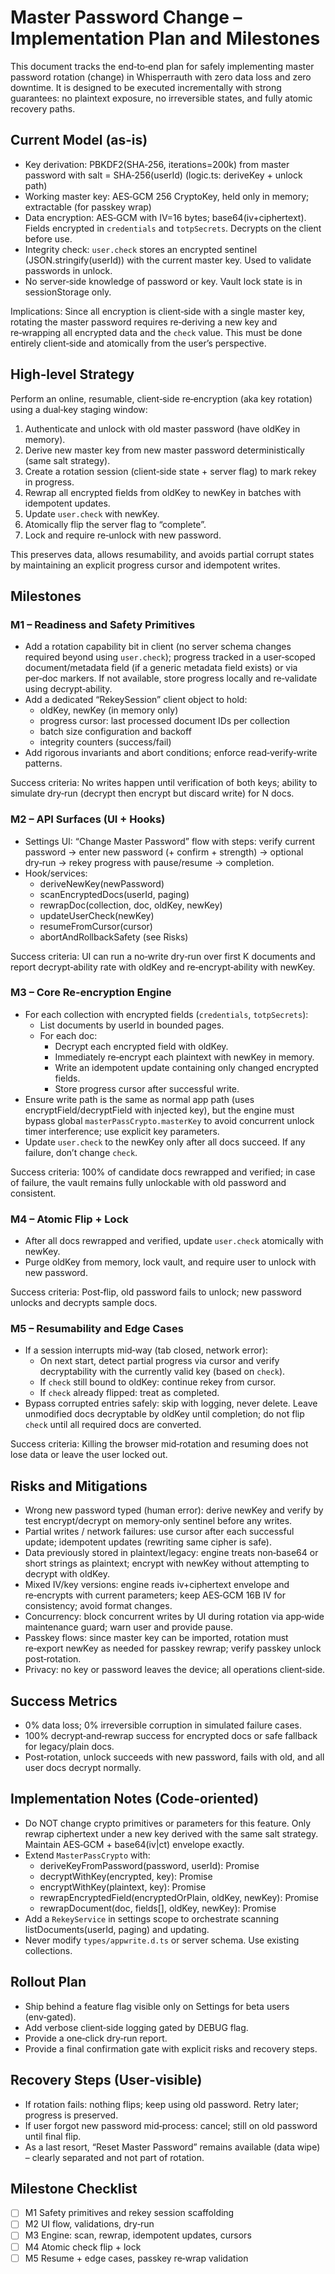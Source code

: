 # Master Password Change – Implementation Plan and Milestones

This document tracks the end‑to‑end plan for safely implementing master password rotation (change) in Whisperrauth with zero data loss and zero downtime. It is designed to be executed incrementally with strong guarantees: no plaintext exposure, no irreversible states, and fully atomic recovery paths.

## Current Model (as‑is)
- Key derivation: PBKDF2(SHA‑256, iterations=200k) from master password with salt = SHA‑256(userId) (logic.ts: deriveKey + unlock path)
- Working master key: AES‑GCM 256 CryptoKey, held only in memory; extractable (for passkey wrap)
- Data encryption: AES‑GCM with IV=16 bytes; base64(iv+ciphertext). Fields encrypted in `credentials` and `totpSecrets`. Decrypts on the client before use.
- Integrity check: `user.check` stores an encrypted sentinel (JSON.stringify(userId)) with the current master key. Used to validate passwords in unlock.
- No server‑side knowledge of password or key. Vault lock state is in sessionStorage only.

Implications: Since all encryption is client‑side with a single master key, rotating the master password requires re‑deriving a new key and re‑wrapping all encrypted data and the `check` value. This must be done entirely client‑side and atomically from the user’s perspective.

## High‑level Strategy
Perform an online, resumable, client‑side re‑encryption (aka key rotation) using a dual‑key staging window:
1) Authenticate and unlock with old master password (have oldKey in memory).
2) Derive new master key from new master password deterministically (same salt strategy).
3) Create a rotation session (client‑side state + server flag) to mark rekey in progress.
4) Rewrap all encrypted fields from oldKey to newKey in batches with idempotent updates.
5) Update `user.check` with newKey.
6) Atomically flip the server flag to “complete”.
7) Lock and require re‑unlock with new password.

This preserves data, allows resumability, and avoids partial corrupt states by maintaining an explicit progress cursor and idempotent writes.

## Milestones

### M1 – Readiness and Safety Primitives
- Add a rotation capability bit in client (no server schema changes required beyond using `user.check`); progress tracked in a user‑scoped document/metadata field (if a generic metadata field exists) or via per‑doc markers. If not available, store progress locally and re‑validate using decrypt‑ability.
- Add a dedicated “RekeySession” client object to hold:
  - oldKey, newKey (in memory only)
  - progress cursor: last processed document IDs per collection
  - batch size configuration and backoff
  - integrity counters (success/fail)
- Add rigorous invariants and abort conditions; enforce read‑verify‑write patterns.

Success criteria: No writes happen until verification of both keys; ability to simulate dry‑run (decrypt then encrypt but discard write) for N docs.

### M2 – API Surfaces (UI + Hooks)
- Settings UI: “Change Master Password” flow with steps: verify current password -> enter new password (+ confirm + strength) -> optional dry‑run -> rekey progress with pause/resume -> completion.
- Hook/services:
  - deriveNewKey(newPassword)
  - scanEncryptedDocs(userId, paging)
  - rewrapDoc(collection, doc, oldKey, newKey)
  - updateUserCheck(newKey)
  - resumeFromCursor(cursor)
  - abortAndRollbackSafety (see Risks)

Success criteria: UI can run a no‑write dry‑run over first K documents and report decrypt‑ability rate with oldKey and re‑encrypt‑ability with newKey.

### M3 – Core Re‑encryption Engine
- For each collection with encrypted fields (`credentials`, `totpSecrets`):
  - List documents by userId in bounded pages.
  - For each doc:
    - Decrypt each encrypted field with oldKey.
    - Immediately re‑encrypt each plaintext with newKey in memory.
    - Write an idempotent update containing only changed encrypted fields.
    - Store progress cursor after successful write.
- Ensure write path is the same as normal app path (uses encryptField/decryptField with injected key), but the engine must bypass global `masterPassCrypto.masterKey` to avoid concurrent unlock timer interference; use explicit key parameters.
- Update `user.check` to the newKey only after all docs succeed. If any failure, don’t change `check`.

Success criteria: 100% of candidate docs rewrapped and verified; in case of failure, the vault remains fully unlockable with old password and consistent.

### M4 – Atomic Flip + Lock
- After all docs rewrapped and verified, update `user.check` atomically with newKey.
- Purge oldKey from memory, lock vault, and require user to unlock with new password.

Success criteria: Post‑flip, old password fails to unlock; new password unlocks and decrypts sample docs.

### M5 – Resumability and Edge Cases
- If a session interrupts mid‑way (tab closed, network error):
  - On next start, detect partial progress via cursor and verify decryptability with the currently valid key (based on `check`).
  - If `check` still bound to oldKey: continue rekey from cursor.
  - If `check` already flipped: treat as completed.
- Bypass corrupted entries safely: skip with logging, never delete. Leave unmodified docs decryptable by oldKey until completion; do not flip `check` until all required docs are converted.

Success criteria: Killing the browser mid‑rotation and resuming does not lose data or leave the user locked out.

## Risks and Mitigations
- Wrong new password typed (human error): derive newKey and verify by test encrypt/decrypt on memory‑only sentinel before any writes.
- Partial writes / network failures: use cursor after each successful update; idempotent updates (rewriting same cipher is safe).
- Data previously stored in plaintext/legacy: engine treats non‑base64 or short strings as plaintext; encrypt with newKey without attempting to decrypt with oldKey.
- Mixed IV/key versions: engine reads iv+ciphertext envelope and re‑encrypts with current parameters; keep AES‑GCM 16B IV for consistency; avoid format changes.
- Concurrency: block concurrent writes by UI during rotation via app‑wide maintenance guard; warn user and provide pause.
- Passkey flows: since master key can be imported, rotation must re‑export newKey as needed for passkey rewrap; verify passkey unlock post‑rotation.
- Privacy: no key or password leaves the device; all operations client‑side.

## Success Metrics
- 0% data loss; 0% irreversible corruption in simulated failure cases.
- 100% decrypt‑and‑rewrap success for encrypted docs or safe fallback for legacy/plain docs.
- Post‑rotation, unlock succeeds with new password, fails with old, and all user docs decrypt normally.

## Implementation Notes (Code‑oriented)
- Do NOT change crypto primitives or parameters for this feature. Only rewrap ciphertext under a new key derived with the same salt strategy. Maintain AES‑GCM + base64(iv|ct) envelope exactly.
- Extend `MasterPassCrypto` with:
  - deriveKeyFromPassword(password, userId): Promise<CryptoKey>
  - decryptWithKey(encrypted, key): Promise<string>
  - encryptWithKey(plaintext, key): Promise<string>
  - rewrapEncryptedField(encryptedOrPlain, oldKey, newKey): Promise<string>
  - rewrapDocument(doc, fields[], oldKey, newKey): Promise<docUpdate>
- Add a `RekeyService` in settings scope to orchestrate scanning listDocuments(userId, paging) and updating.
- Never modify `types/appwrite.d.ts` or server schema. Use existing collections.

## Rollout Plan
- Ship behind a feature flag visible only on Settings for beta users (env‑gated).
- Add verbose client‑side logging gated by DEBUG flag.
- Provide a one‑click dry‑run report.
- Provide a final confirmation gate with explicit risks and recovery steps.

## Recovery Steps (User‑visible)
- If rotation fails: nothing flips; keep using old password. Retry later; progress is preserved.
- If user forgot new password mid‑process: cancel; still on old password until final flip.
- As a last resort, “Reset Master Password” remains available (data wipe) – clearly separated and not part of rotation.

## Milestone Checklist
- [ ] M1 Safety primitives and rekey session scaffolding
- [ ] M2 UI flow, validations, dry‑run
- [ ] M3 Engine: scan, rewrap, idempotent updates, cursors
- [ ] M4 Atomic check flip + lock
- [ ] M5 Resume + edge cases, passkey re‑wrap validation
